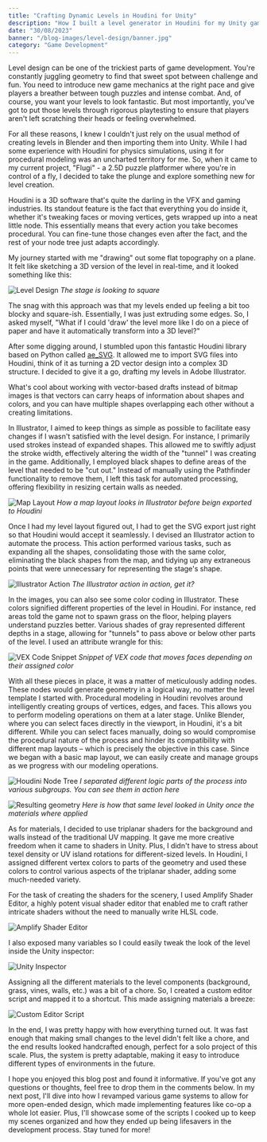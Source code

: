 ```yaml
---
title: "Crafting Dynamic Levels in Houdini for Unity"
description: "How I built a level generator in Houdini for my Unity game that used vector images to construct levels."
date: "30/08/2023"
banner: "/blog-images/level-design/banner.jpg"
category: "Game Development"
---
```


Level design can be one of the trickiest parts of game development. You're constantly juggling geometry to find that sweet spot between challenge and fun. You need to introduce new game mechanics at the right pace and give players a breather between tough puzzles and intense combat. And, of course, you want your levels to look fantastic. But most importantly, you've got to put those levels through rigorous playtesting to ensure that players aren't left scratching their heads or feeling overwhelmed.

For all these reasons, I knew I couldn't just rely on the usual method of creating levels in Blender and then importing them into Unity. While I had some experience with Houdini for physics simulations, using it for procedural modeling was an uncharted territory for me. So, when it came to my current project, "Flugi" - a 2.5D puzzle platformer where you're in control of a fly, I decided to take the plunge and explore something new for level creation.

Houdini is a 3D software that's quite the darling in the VFX and gaming industries. Its standout feature is the fact that everything you do inside it, whether it's tweaking faces or moving vertices, gets wrapped up into a neat little node. This essentially means that every action you take becomes procedural. You can fine-tune those changes even after the fact, and the rest of your node tree just adapts accordingly.

My journey started with me "drawing" out some flat topography on a plane. It felt like sketching a 3D version of the level in real-time, and it looked something like this:

![Level Design](/blog-images/level-design/emptygrid.png)
*The stage is looking to square*

The snag with this approach was that my levels ended up feeling a bit too blocky and square-ish. Essentially, I was just extruding some edges. So, I asked myself, "What if I could 'draw' the level more like I do on a piece of paper and have it automatically transform into a 3D level?"

After some digging around, I stumbled upon this fantastic Houdini library based on Python called [ae_SVG](https://github.com/Aeoll/ae_SVG). It allowed me to import SVG files into Houdini, think of it as turning a 2D vector design into a complex 3D structure. I decided to give it a go, drafting my levels in Adobe Illustrator.

What's cool about working with vector-based drafts instead of bitmap images is that vectors can carry heaps of information about shapes and colors, and you can have multiple shapes overlapping each other without a creating limitations.

In Illustrator, I aimed to keep things as simple as possible to facilitate easy changes if I wasn't satisfied with the level design. For instance, I primarily used strokes instead of expanded shapes. This allowed me to swiftly adjust the stroke width, effectively altering the width of the "tunnel" I was creating in the game. Additionally, I employed black shapes to define areas of the level that needed to be "cut out." Instead of manually using the Pathfinder functionality to remove them, I left this task for automated processing, offering flexibility in resizing certain walls as needed.

![Map Layout](/blog-images/level-design/map-layout.png)
*How a map layout looks in Illustrator before beign exported to Houdini*

Once I had my level layout figured out, I had to get the SVG export just right so that Houdini would accept it seamlessly. I devised an Illustrator action to automate the process. This action performed various tasks, such as expanding all the shapes, consolidating those with the same color, eliminating the black shapes from the map, and tidying up any extraneous points that were unnecessary for representing the stage's shape.

![Illustrator Action](/blog-images/level-design/illustrator-action.gif)
*The Illustrator action in action, get it?*

In the images, you can also see some color coding in Illustrator. These colors signified different properties of the level in Houdini. For instance, red areas told the game not to spawn grass on the floor, helping players understand puzzles better. Various shades of gray represented different depths in a stage, allowing for "tunnels" to pass above or below other parts of the level. I used an attribute wrangle for this:

![VEX Code Snippet](/blog-images/level-design/vex-code.png)
*Snippet of VEX code that moves faces depending on their assigned color*

With all these pieces in place, it was a matter of meticulously adding nodes. These nodes would generate geometry in a logical way, no matter the level template I started with.
Procedural modeling in Houdini revolves around intelligently creating groups of vertices, edges, and faces. This allows you to perform modeling operations on them at a later stage. Unlike Blender, where you can select faces directly in the viewport, in Houdini, it's a bit different. While you can select faces manually, doing so would compromise the procedural nature of the process and hinder its compatibility with different map layouts – which is precisely the objective in this case. Since we began with a basic map layout, we can easily create and manage groups as we progress with our modeling operations.

![Houdini Node Tree](/blog-images/level-design/houdini-node-tree.gif)
*I separated different logic parts of the process into various subgroups. You can see them in action here*

![Resulting geometry](/blog-images/level-design/resulting-geometry.gif)
*Here is how that same level looked in Unity once the materials where applied*

As for materials, I decided to use triplanar shaders for the background and walls instead of the traditional UV mapping. It gave me more creative freedom when it came to shaders in Unity. Plus, I didn't have to stress about texel density or UV island rotations for different-sized levels. In Houdini, I assigned different vertex colors to parts of the geometry and used these colors to control various aspects of the triplanar shader, adding some much-needed variety.

For the task of creating the shaders for the scenery, I used Amplify Shader Editor, a highly potent visual shader editor that enabled me to craft rather intricate shaders without the need to manually write HLSL code.

![Amplify Shader Editor](/blog-images/level-design/triplanar-shader.png)

I also exposed many variables so I could easily tweak the look of the level inside the Unity inspector:

![Unity Inspector](/blog-images/level-design/unity-inspector.gif)

Assigning all the different materials to the level components (background, grass, vines, walls, etc.) was a bit of a chore. So, I created a custom editor script and mapped it to a shortcut. This made assigning materials a breeze:

![Custom Editor Script](/blog-images/level-design/auto-apply-materials.gif)

In the end, I was pretty happy with how everything turned out. It was fast enough that making small changes to the level didn't felt like a chore, and the end results looked handcrafted enough, perfect for a solo project of this scale. Plus, the system is pretty adaptable, making it easy to introduce different types of environments in the future.

I hope you enjoyed this blog post and found it informative. If you've got any questions or thoughts, feel free to drop them in the comments below. In my next post, I'll dive into how I revamped various game systems to allow for more open-ended design, which made implementing features like co-op a whole lot easier. Plus, I'll showcase some of the scripts I cooked up to keep my scenes organized and how they ended up being lifesavers in the development process. Stay tuned for more!
